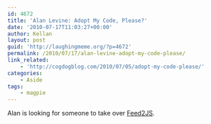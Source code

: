 ```yaml
---
id: 4672
title: 'Alan Levine: Adopt My Code, Please?'
date: '2010-07-17T11:03:27+00:00'
author: Kellan
layout: post
guid: 'http://laughingmeme.org/?p=4672'
permalink: /2010/07/17/alan-levine-adopt-my-code-please/
link_related:
    - 'http://cogdogblog.com/2010/07/05/adopt-my-code-please/'
categories:
    - Aside
tags:
    - magpie
---
```


Alan is looking for someone to take over [Feed2JS](http://feed2js.org/).